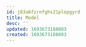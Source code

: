 ```yaml
---
id: j83a6fzrnfghs21plopgyrd
title: Model
desc: ''
updated: 1693673188083
created: 1693673188083
---
```

